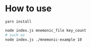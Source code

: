 # How to use

```bash
yarn install

node index.js mnemonic_file key_count
# such as
node index.js ./mnemonic-example 10
```
